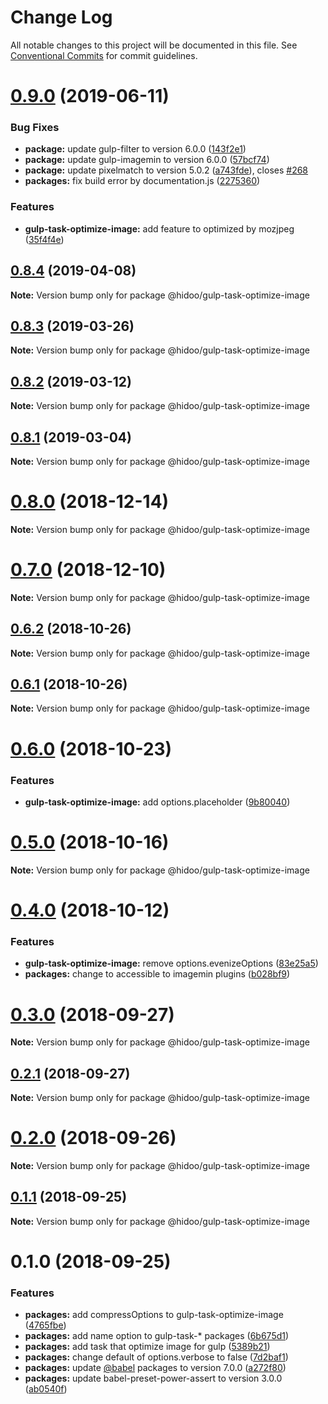 # Change Log

All notable changes to this project will be documented in this file.
See [Conventional Commits](https://conventionalcommits.org) for commit guidelines.

# [0.9.0](https://github.com/hidoo/gulp-project/compare/v0.8.4...v0.9.0) (2019-06-11)


### Bug Fixes

* **package:** update gulp-filter to version 6.0.0 ([143f2e1](https://github.com/hidoo/gulp-project/commit/143f2e1))
* **package:** update gulp-imagemin to version 6.0.0 ([57bcf74](https://github.com/hidoo/gulp-project/commit/57bcf74))
* **package:** update pixelmatch to version 5.0.2 ([a743fde](https://github.com/hidoo/gulp-project/commit/a743fde)), closes [#268](https://github.com/hidoo/gulp-project/issues/268)
* **packages:** fix build error by documentation.js ([2275360](https://github.com/hidoo/gulp-project/commit/2275360))


### Features

* **gulp-task-optimize-image:** add feature to optimized by mozjpeg ([35f4f4e](https://github.com/hidoo/gulp-project/commit/35f4f4e))





## [0.8.4](https://github.com/hidoo/gulp-project/compare/v0.8.3...v0.8.4) (2019-04-08)

**Note:** Version bump only for package @hidoo/gulp-task-optimize-image





## [0.8.3](https://github.com/hidoo/gulp-project/compare/v0.8.2...v0.8.3) (2019-03-26)

**Note:** Version bump only for package @hidoo/gulp-task-optimize-image





## [0.8.2](https://github.com/hidoo/gulp-project/compare/v0.8.1...v0.8.2) (2019-03-12)

**Note:** Version bump only for package @hidoo/gulp-task-optimize-image





## [0.8.1](https://github.com/hidoo/gulp-project/compare/v0.8.0...v0.8.1) (2019-03-04)

**Note:** Version bump only for package @hidoo/gulp-task-optimize-image





# [0.8.0](https://github.com/hidoo/gulp-project/compare/v0.7.0...v0.8.0) (2018-12-14)

**Note:** Version bump only for package @hidoo/gulp-task-optimize-image





# [0.7.0](https://github.com/hidoo/gulp-project/compare/v0.6.2...v0.7.0) (2018-12-10)

**Note:** Version bump only for package @hidoo/gulp-task-optimize-image





## [0.6.2](https://github.com/hidoo/gulp-project/compare/v0.6.1...v0.6.2) (2018-10-26)

**Note:** Version bump only for package @hidoo/gulp-task-optimize-image





## [0.6.1](https://github.com/hidoo/gulp-project/compare/v0.6.0...v0.6.1) (2018-10-26)

**Note:** Version bump only for package @hidoo/gulp-task-optimize-image





# [0.6.0](https://github.com/hidoo/gulp-project/compare/v0.5.0...v0.6.0) (2018-10-23)


### Features

* **gulp-task-optimize-image:** add options.placeholder ([9b80040](https://github.com/hidoo/gulp-project/commit/9b80040))





# [0.5.0](https://github.com/hidoo/gulp-project/compare/v0.4.0...v0.5.0) (2018-10-16)

**Note:** Version bump only for package @hidoo/gulp-task-optimize-image





# [0.4.0](https://github.com/hidoo/gulp-project/compare/v0.3.0...v0.4.0) (2018-10-12)


### Features

* **gulp-task-optimize-image:** remove options.evenizeOptions ([83e25a5](https://github.com/hidoo/gulp-project/commit/83e25a5))
* **packages:** change to accessible to imagemin plugins ([b028bf9](https://github.com/hidoo/gulp-project/commit/b028bf9))





<a name="0.3.0"></a>
# [0.3.0](https://github.com/hidoo/gulp-project/compare/v0.2.1...v0.3.0) (2018-09-27)

**Note:** Version bump only for package @hidoo/gulp-task-optimize-image





<a name="0.2.1"></a>
## [0.2.1](https://github.com/hidoo/gulp-project/compare/v0.2.0...v0.2.1) (2018-09-27)

**Note:** Version bump only for package @hidoo/gulp-task-optimize-image





<a name="0.2.0"></a>
# [0.2.0](https://github.com/hidoo/gulp-project/compare/v0.1.1...v0.2.0) (2018-09-26)

**Note:** Version bump only for package @hidoo/gulp-task-optimize-image





<a name="0.1.1"></a>
## [0.1.1](https://github.com/hidoo/gulp-project/compare/v0.1.0...v0.1.1) (2018-09-25)

**Note:** Version bump only for package @hidoo/gulp-task-optimize-image





<a name="0.1.0"></a>
# 0.1.0 (2018-09-25)


### Features

* **packages:** add compressOptions to gulp-task-optimize-image ([4765fbe](https://github.com/hidoo/gulp-project/commit/4765fbe))
* **packages:** add name option to gulp-task-* packages ([6b675d1](https://github.com/hidoo/gulp-project/commit/6b675d1))
* **packages:** add task that optimize image for gulp ([5389b21](https://github.com/hidoo/gulp-project/commit/5389b21))
* **packages:** change default of options.verbose to false ([7d2baf1](https://github.com/hidoo/gulp-project/commit/7d2baf1))
* **packages:** update [@babel](https://github.com/babel) packages to version 7.0.0 ([a272f80](https://github.com/hidoo/gulp-project/commit/a272f80))
* **packages:** update babel-preset-power-assert to version 3.0.0 ([ab0540f](https://github.com/hidoo/gulp-project/commit/ab0540f))
